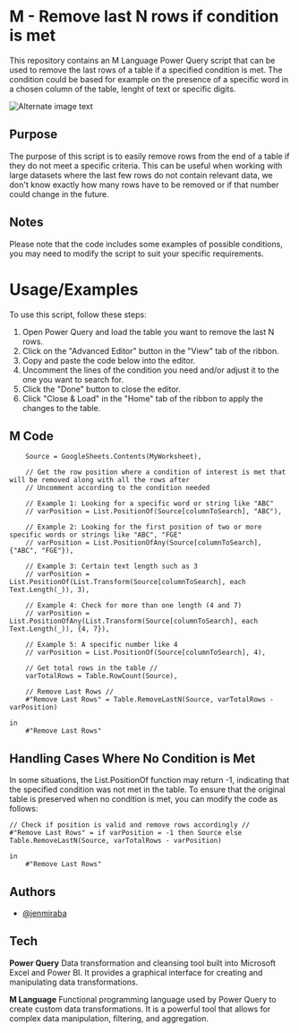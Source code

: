 
# M - Remove last N rows if condition is met

This repository contains an M Language Power Query script that can be used to remove the last rows of a table if a specified condition is met. The condition could be based for example on the presence of a specific word in a chosen column of the table, lenght of text or specific digits.

![Alternate image text](https://i.imgur.com/9tnxPKo.png)

## Purpose
The purpose of this script is to easily remove rows from the end of a table if they do not meet a specific criteria. This can be useful when working with large datasets where the last few rows do not contain relevant data, we don't know exactly how many rows have to be removed or if that number could change in the future.

## Notes
Please note that the code includes some examples of possible conditions, you may need to modify the script to suit your specific requirements.




# Usage/Examples

To use this script, follow these steps:

1. Open Power Query and load the table you want to remove the last N rows.
2. Click on the "Advanced Editor" button in the "View" tab of the ribbon.
3. Copy and paste the code below into the editor.
4. Uncomment the lines of the condition you need and/or adjust it to the one you want to search for. 
5. Click the "Done" button to close the editor.
6. Click "Close & Load" in the "Home" tab of the ribbon to apply the changes to the table.


## M Code

```let
    Source = GoogleSheets.Contents(MyWorksheet),

    // Get the row position where a condition of interest is met that will be removed along with all the rows after
    // Uncomment according to the condition needed

    // Example 1: Looking for a specific word or string like "ABC"
    // varPosition = List.PositionOf(Source[columnToSearch], "ABC"), 

    // Example 2: Looking for the first position of two or more specific words or strings like "ABC", "FGE"
    // varPosition = List.PositionOfAny(Source[columnToSearch], {"ABC", "FGE"}),

    // Example 3: Certain text length such as 3
    // varPosition = List.PositionOf(List.Transform(Source[columnToSearch], each Text.Length(_)), 3),

    // Example 4: Check for more than one length (4 and 7)
    // varPosition = List.PositionOfAny(List.Transform(Source[columnToSearch], each Text.Length(_)), {4, 7}),

    // Example 5: A specific number like 4
    // varPosition = List.PositionOf(Source[columnToSearch], 4),

    // Get total rows in the table //
    varTotalRows = Table.RowCount(Source),

    // Remove Last Rows //
    #"Remove Last Rows" = Table.RemoveLastN(Source, varTotalRows - varPosition)

in  
    #"Remove Last Rows"
```

## Handling Cases Where No Condition is Met
In some situations, the List.PositionOf function may return -1, indicating that the specified condition was not met in the table. To ensure that the original table is preserved when no condition is met, you can modify the code as follows:

```
// Check if position is valid and remove rows accordingly //
#"Remove Last Rows" = if varPosition = -1 then Source else Table.RemoveLastN(Source, varTotalRows - varPosition)

in  
    #"Remove Last Rows"
```

## Authors

- [@jenmiraba](https://github.com/jenmiraba)


## Tech

**Power Query** 
Data transformation and cleansing tool built into Microsoft Excel and Power BI. It provides a graphical interface for creating and manipulating data transformations. 


**M Language**
Functional programming language used by Power Query to create custom data transformations. It is a powerful tool that allows for complex data manipulation, filtering, and aggregation.

